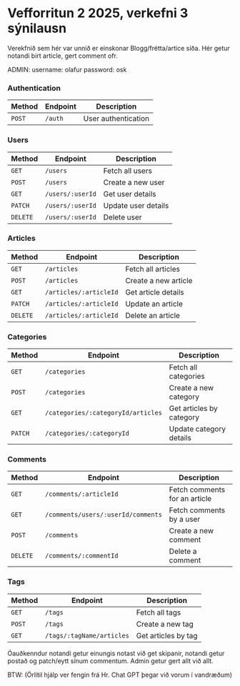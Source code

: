# Vefforritun 2 2025, verkefni 3 sýnilausn

Verekfnið sem hér var unnið er einskonar Blogg/frétta/artice síða. Hér getur notandi birt article, gert comment ofr. 

ADMIN: username: olafur password: osk

### **Authentication**
| Method | Endpoint  | Description |
|--------|----------|-------------|
| `POST` | `/auth`  | User authentication |

### **Users**
| Method  | Endpoint         | Description |
|---------|-----------------|-------------|
| `GET`   | `/users`        | Fetch all users |
| `POST`  | `/users`        | Create a new user |
| `GET`   | `/users/:userId` | Get user details |
| `PATCH` | `/users/:userId` | Update user details |
| `DELETE`| `/users/:userId` | Delete user |

### **Articles**
| Method  | Endpoint               | Description |
|---------|------------------------|-------------|
| `GET`   | `/articles`             | Fetch all articles |
| `POST`  | `/articles`             | Create a new article |
| `GET`   | `/articles/:articleId`  | Get article details |
| `PATCH` | `/articles/:articleId`  | Update an article |
| `DELETE`| `/articles/:articleId`  | Delete an article |

### **Categories**
| Method  | Endpoint                     | Description |
|---------|------------------------------|-------------|
| `GET`   | `/categories`                 | Fetch all categories |
| `POST`  | `/categories`                 | Create a new category |
| `GET`   | `/categories/:categoryId/articles` | Get articles by category |
| `PATCH` | `/categories/:categoryId`     | Update category details |

### **Comments**
| Method  | Endpoint                          | Description |
|---------|-----------------------------------|-------------|
| `GET`   | `/comments/:articleId`            | Fetch comments for an article |
| `GET`   | `/comments/users/:userId/comments`| Fetch comments by a user |
| `POST`  | `/comments`                        | Create a new comment |
| `DELETE`| `/comments/:commentId`             | Delete a comment |

### **Tags**
| Method  | Endpoint                  | Description |
|---------|---------------------------|-------------|
| `GET`   | `/tags`                     | Fetch all tags |
| `POST`  | `/tags`                     | Create a new tag |
| `GET`   | `/tags/:tagName/articles`   | Get articles by tag |

Óauðkenndur notandi getur einungis notast við get skipanir, notandi getur postað og patch/eytt sínum commentum. Admin getur gert allt við allt.

BTW: (Örlítil hjálp ver fengin frá Hr. Chat GPT þegar við vorum í vandræðum)